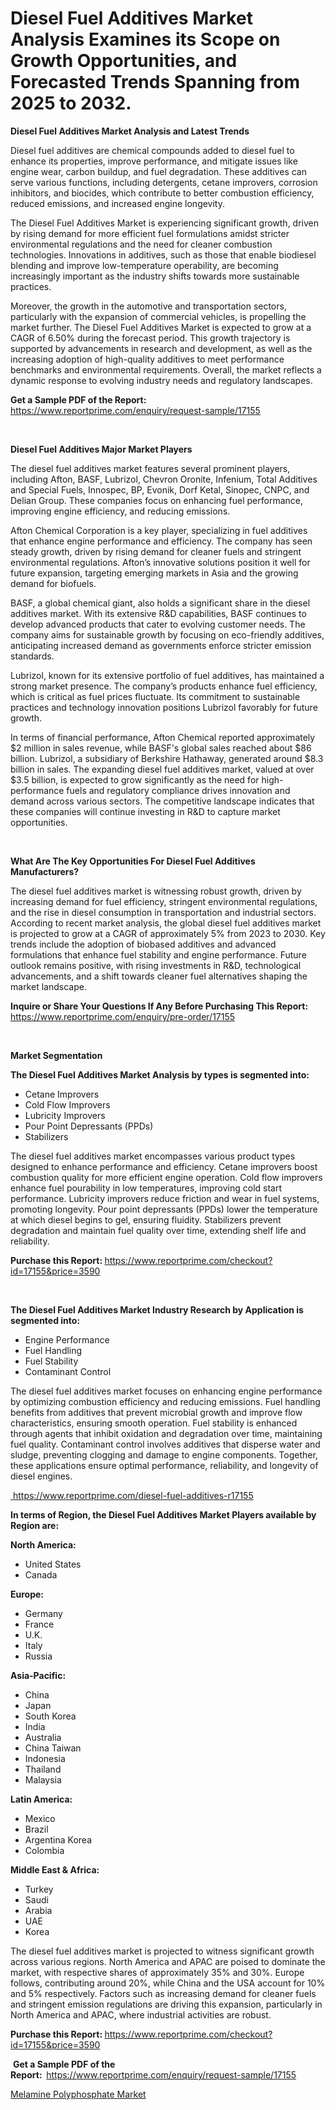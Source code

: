 <p><h1>Diesel Fuel Additives Market Analysis Examines its Scope on Growth Opportunities, and Forecasted Trends Spanning from 2025 to 2032.</h1></p><p><strong>Diesel Fuel Additives Market Analysis and Latest Trends</strong></p>
<p><p>Diesel fuel additives are chemical compounds added to diesel fuel to enhance its properties, improve performance, and mitigate issues like engine wear, carbon buildup, and fuel degradation. These additives can serve various functions, including detergents, cetane improvers, corrosion inhibitors, and biocides, which contribute to better combustion efficiency, reduced emissions, and increased engine longevity.</p><p>The Diesel Fuel Additives Market is experiencing significant growth, driven by rising demand for more efficient fuel formulations amidst stricter environmental regulations and the need for cleaner combustion technologies. Innovations in additives, such as those that enable biodiesel blending and improve low-temperature operability, are becoming increasingly important as the industry shifts towards more sustainable practices.</p><p>Moreover, the growth in the automotive and transportation sectors, particularly with the expansion of commercial vehicles, is propelling the market further. The Diesel Fuel Additives Market is expected to grow at a CAGR of 6.50% during the forecast period. This growth trajectory is supported by advancements in research and development, as well as the increasing adoption of high-quality additives to meet performance benchmarks and environmental requirements. Overall, the market reflects a dynamic response to evolving industry needs and regulatory landscapes.</p></p>
<p><strong>Get a Sample PDF of the Report:&nbsp;</strong> <a href="https://www.reportprime.com/enquiry/request-sample/17155?utm_campaign=2947&utm_medium=2&utm_source=Github&utm_content=ia&utm_term=18032025&utm_id=diesel-fuel-additives">https://www.reportprime.com/enquiry/request-sample/17155</a></p>
<p>&nbsp;</p>
<p><strong>Diesel Fuel Additives Major Market Players</strong></p>
<p><p>The diesel fuel additives market features several prominent players, including Afton, BASF, Lubrizol, Chevron Oronite, Infenium, Total Additives and Special Fuels, Innospec, BP, Evonik, Dorf Ketal, Sinopec, CNPC, and Delian Group. These companies focus on enhancing fuel performance, improving engine efficiency, and reducing emissions.</p><p>Afton Chemical Corporation is a key player, specializing in fuel additives that enhance engine performance and efficiency. The company has seen steady growth, driven by rising demand for cleaner fuels and stringent environmental regulations. Afton’s innovative solutions position it well for future expansion, targeting emerging markets in Asia and the growing demand for biofuels.</p><p>BASF, a global chemical giant, also holds a significant share in the diesel additives market. With its extensive R&D capabilities, BASF continues to develop advanced products that cater to evolving customer needs. The company aims for sustainable growth by focusing on eco-friendly additives, anticipating increased demand as governments enforce stricter emission standards.</p><p>Lubrizol, known for its extensive portfolio of fuel additives, has maintained a strong market presence. The company’s products enhance fuel efficiency, which is critical as fuel prices fluctuate. Its commitment to sustainable practices and technology innovation positions Lubrizol favorably for future growth.</p><p>In terms of financial performance, Afton Chemical reported approximately $2 million in sales revenue, while BASF's global sales reached about $86 billion. Lubrizol, a subsidiary of Berkshire Hathaway, generated around $8.3 billion in sales. The expanding diesel fuel additives market, valued at over $3.5 billion, is expected to grow significantly as the need for high-performance fuels and regulatory compliance drives innovation and demand across various sectors. The competitive landscape indicates that these companies will continue investing in R&D to capture market opportunities.</p></p>
<p>&nbsp;</p>
<p><strong>What Are The Key Opportunities For Diesel Fuel Additives Manufacturers?</strong></p>
<p><p>The diesel fuel additives market is witnessing robust growth, driven by increasing demand for fuel efficiency, stringent environmental regulations, and the rise in diesel consumption in transportation and industrial sectors. According to recent market analysis, the global diesel fuel additives market is projected to grow at a CAGR of approximately 5% from 2023 to 2030. Key trends include the adoption of biobased additives and advanced formulations that enhance fuel stability and engine performance. Future outlook remains positive, with rising investments in R&D, technological advancements, and a shift towards cleaner fuel alternatives shaping the market landscape.</p></p>
<p><strong>Inquire or Share Your Questions If Any Before Purchasing This Report:</strong> <a href="https://www.reportprime.com/enquiry/pre-order/17155?utm_campaign=2947&utm_medium=2&utm_source=Github&utm_content=ia&utm_term=18032025&utm_id=diesel-fuel-additives">https://www.reportprime.com/enquiry/pre-order/17155</a></p>
<p>&nbsp;</p>
<p><strong>Market Segmentation</strong></p>
<p><strong>The Diesel Fuel Additives Market Analysis by types is segmented into:</strong></p>
<p><ul><li>Cetane Improvers</li><li>Cold Flow Improvers</li><li>Lubricity Improvers</li><li>Pour Point Depressants (PPDs)</li><li>Stabilizers</li></ul></p>
<p><p>The diesel fuel additives market encompasses various product types designed to enhance performance and efficiency. Cetane improvers boost combustion quality for more efficient engine operation. Cold flow improvers enhance fuel pourability in low temperatures, improving cold start performance. Lubricity improvers reduce friction and wear in fuel systems, promoting longevity. Pour point depressants (PPDs) lower the temperature at which diesel begins to gel, ensuring fluidity. Stabilizers prevent degradation and maintain fuel quality over time, extending shelf life and reliability.</p></p>
<p><strong>Purchase this Report:&nbsp;</strong><a href="https://www.reportprime.com/checkout?id=17155&price=3590&utm_campaign=2947&utm_medium=2&utm_source=Github&utm_content=ia&utm_term=18032025&utm_id=diesel-fuel-additives">https://www.reportprime.com/checkout?id=17155&price=3590</a></p>
<p>&nbsp;</p>
<p><strong>The Diesel Fuel Additives Market Industry Research by Application is segmented into:</strong></p>
<p><ul><li>Engine Performance</li><li>Fuel Handling</li><li>Fuel Stability</li><li>Contaminant Control</li></ul></p>
<p><p>The diesel fuel additives market focuses on enhancing engine performance by optimizing combustion efficiency and reducing emissions. Fuel handling benefits from additives that prevent microbial growth and improve flow characteristics, ensuring smooth operation. Fuel stability is enhanced through agents that inhibit oxidation and degradation over time, maintaining fuel quality. Contaminant control involves additives that disperse water and sludge, preventing clogging and damage to engine components. Together, these applications ensure optimal performance, reliability, and longevity of diesel engines.</p></p>
<p><a href="https://www.reportprime.com/diesel-fuel-additives-r17155?utm_campaign=2947&utm_medium=2&utm_source=Github&utm_content=ia&utm_term=18032025&utm_id=diesel-fuel-additives">&nbsp;https://www.reportprime.com/diesel-fuel-additives-r17155</a></p>
<p><strong>In terms of Region, the Diesel Fuel Additives Market Players available by Region are:</strong></p>
<p>
    <p> <strong> North America: </strong>
        <ul>
            <li>United States</li>
            <li>Canada</li>
        </ul>
        </p> 
    <p> <strong> Europe: </strong>
        <ul>
            <li>Germany</li>
            <li>France</li>
            <li>U.K.</li>
            <li>Italy</li>
            <li>Russia</li>
        </ul>
        </p> 
    <p> <strong> Asia-Pacific: </strong>
        <ul>
            <li>China</li>
            <li>Japan</li>
            <li>South Korea</li>
            <li>India</li>
            <li>Australia</li>
            <li>China Taiwan</li>
            <li>Indonesia</li>
            <li>Thailand</li>
            <li>Malaysia</li>
        </ul>
        </p> 
    <p> <strong> Latin America: </strong>
        <ul>
            <li>Mexico</li>
            <li>Brazil</li>
            <li>Argentina Korea</li>
            <li>Colombia</li>
        </ul>
        </p> 
    <p> <strong> Middle East & Africa: </strong>
        <ul>
            <li>Turkey</li>
            <li>Saudi</li>
            <li>Arabia</li>
            <li>UAE</li>
            <li>Korea</li>
        </ul>
    </p>
    </p>
<p><p>The diesel fuel additives market is projected to witness significant growth across various regions. North America and APAC are poised to dominate the market, with respective shares of approximately 35% and 30%. Europe follows, contributing around 20%, while China and the USA account for 10% and 5% respectively. Factors such as increasing demand for cleaner fuels and stringent emission regulations are driving this expansion, particularly in North America and APAC, where industrial activities are robust.</p></p>
<p><strong>Purchase this Report: </strong><a href="https://www.reportprime.com/checkout?id=17155&price=3590&utm_campaign=2947&utm_medium=2&utm_source=Github&utm_content=ia&utm_term=18032025&utm_id=diesel-fuel-additives">https://www.reportprime.com/checkout?id=17155&price=3590</a></p>
<p>&nbsp;<strong>Get a Sample PDF of the Report:&nbsp;&nbsp;</strong><a href="https://www.reportprime.com/enquiry/request-sample/17155?utm_campaign=2947&utm_medium=2&utm_source=Github&utm_content=ia&utm_term=18032025&utm_id=diesel-fuel-additives">https://www.reportprime.com/enquiry/request-sample/17155</a></p>
<p><strong></strong></p>
<p><p><a href="https://github.com/djembashote/Market-Research-Report-List-1/blob/main/melamine-polyphosphate-market.md?utm_campaign=2947&utm_medium=2&utm_source=Github&utm_content=ia&utm_term=18032025&utm_id=diesel-fuel-additives">Melamine Polyphosphate Market</a></p></p>